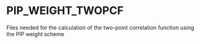 # PIP_WEIGHT_TWOPCF
Files needed for the calculation of the two-point correlation function using the PIP weight scheme
